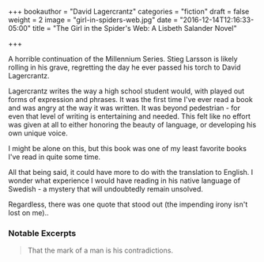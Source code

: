 +++
bookauthor = "David Lagercrantz"
categories = "fiction"
draft = false
weight = 2
image = "girl-in-spiders-web.jpg"
date = "2016-12-14T12:16:33-05:00"
title = "The Girl in the Spider's Web: A Lisbeth Salander Novel"

+++

A horrible continuation of the Millennium Series. Stieg Larsson is likely rolling in his grave, regretting the day he ever passed his torch to David Lagercrantz.

Lagercrantz writes the way a high school student would, with played out forms of expression and phrases. It was the first time I've ever read a book and was angry at the way it was written. It was beyond pedestrian - for even that level of writing is entertaining and needed. This felt like no effort was given at all to either honoring the beauty of language, or developing his own unique voice.

I might be alone on this, but this book was one of my least favorite books I've read in quite some time.

All that being said, it could have more to do with the translation to English. I wonder what experience I would have reading in his native language of Swedish - a mystery that will undoubtedly remain unsolved.

Regardless, there was one quote that stood out (the impending irony isn't lost on me)..

### Notable Excerpts

> That the mark of a man is his contradictions.

